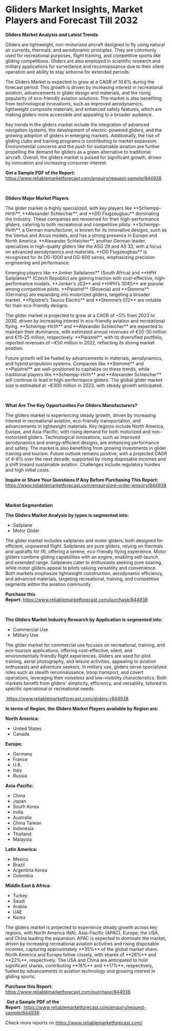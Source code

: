 <p><h1>Gliders Market Insights, Market Players and Forecast Till 2032</h1></p><p><strong>Gliders Market Analysis and Latest Trends</strong></p>
<p><p>Gliders are lightweight, non-motorized aircraft designed to fly using natural air currents, thermals, and aerodynamic principles. They are commonly used for recreational purposes, flight training, and competitive sports like gliding competitions. Gliders are also employed in scientific research and military applications for surveillance and reconnaissance due to their silent operation and ability to stay airborne for extended periods.</p><p>The Gliders Market is expected to grow at a CAGR of 10.6% during the forecast period. This growth is driven by increasing interest in recreational aviation, advancements in glider design and materials, and the rising popularity of eco-friendly aviation solutions. The market is also benefiting from technological innovations, such as improved aerodynamics, lightweight composite materials, and enhanced safety features, which are making gliders more accessible and appealing to a broader audience.</p><p>Key trends in the gliders market include the integration of advanced navigation systems, the development of electric-powered gliders, and the growing adoption of gliders in emerging markets. Additionally, the rise of gliding clubs and training programs is contributing to market expansion. Environmental concerns and the push for sustainable aviation are further propelling the demand for gliders as a green alternative to traditional aircraft. Overall, the gliders market is poised for significant growth, driven by innovation and increasing consumer interest.</p></p>
<p><strong>Get a Sample PDF of the Report:&nbsp;</strong> <a href="https://www.reliablemarketforecast.com/enquiry/request-sample/844938?utm_campaign=1929&utm_medium=2&utm_source=Github&utm_content=ia&utm_term=21012025&utm_id=gliders">https://www.reliablemarketforecast.com/enquiry/request-sample/844938</a></p>
<p>&nbsp;</p>
<p><strong>Gliders Major Market Players</strong></p>
<p><p>The glider market is highly specialized, with key players like **Schempp-Hirth**, **Alexander Schleicher**, and **DG Flugzeugbau** dominating the industry. These companies are renowned for their high-performance gliders, catering to both recreational and competitive pilots. **Schempp-Hirth**, a German manufacturer, is known for its innovative designs, such as the Ventus and Arcus models, and has a strong presence in Europe and North America. **Alexander Schleicher**, another German leader, specializes in high-quality gliders like the ASG 29 and AS 33, with a focus on advanced aerodynamics and materials. **DG Flugzeugbau** is recognized for its DG-1000 and DG-800 series, emphasizing precision engineering and performance.</p><p>Emerging players like **Jonker Sailplanes** (South Africa) and **HPH Sailplanes** (Czech Republic) are gaining traction with cost-effective, high-performance models. **Jonker’s JS3** and **HPH’s 304S** are popular among competitive pilots. **Pipistrel** (Slovenia) and **Stemme** (Germany) are expanding into motorized gliders, targeting a broader market. **Pipistrel’s Taurus Electro** and **Stemme’s S12** are notable for their eco-friendly designs.</p><p>The glider market is projected to grow at a CAGR of ~5% from 2023 to 2030, driven by increasing interest in eco-friendly aviation and recreational flying. **Schempp-Hirth** and **Alexander Schleicher** are expected to maintain their dominance, with estimated annual revenues of €20-30 million and €15-25 million, respectively. **Pipistrel**, with its diversified portfolio, reported revenues of ~€50 million in 2022, reflecting its strong market position.</p><p>Future growth will be fueled by advancements in materials, aerodynamics, and hybrid propulsion systems. Companies like **Stemme** and **Pipistrel** are well-positioned to capitalize on these trends, while traditional players like **Schempp-Hirth** and **Alexander Schleicher** will continue to lead in high-performance gliders. The global glider market size is estimated at ~€300 million in 2023, with steady growth anticipated.</p></p>
<p>&nbsp;</p>
<p><strong>What Are The Key Opportunities For Gliders Manufacturers?</strong></p>
<p><p>The gliders market is experiencing steady growth, driven by increasing interest in recreational aviation, eco-friendly transportation, and advancements in lightweight materials. Key regions include North America, Europe, and Asia-Pacific, with rising demand for both motorized and non-motorized gliders. Technological innovations, such as improved aerodynamics and energy-efficient designs, are enhancing performance and safety. The market is also benefiting from growing investments in glider training and tourism. Future outlook remains positive, with a projected CAGR of 4-6% over the next decade, supported by rising disposable incomes and a shift toward sustainable aviation. Challenges include regulatory hurdles and high initial costs.</p></p>
<p><strong>Inquire or Share Your Questions If Any Before Purchasing This Report:</strong> <a href="https://www.reliablemarketforecast.com/enquiry/pre-order-enquiry/844938?utm_campaign=1929&utm_medium=2&utm_source=Github&utm_content=ia&utm_term=21012025&utm_id=gliders">https://www.reliablemarketforecast.com/enquiry/pre-order-enquiry/844938</a></p>
<p>&nbsp;</p>
<p><strong>Market Segmentation</strong></p>
<p><strong>The Gliders Market Analysis by types is segmented into:</strong></p>
<p><ul><li>Sailplane</li><li>Motor Glider</li></ul></p>
<p><p>The glider market includes sailplanes and motor gliders, both designed for efficient, unpowered flight. Sailplanes are pure gliders, relying on thermals and updrafts for lift, offering a serene, eco-friendly flying experience. Motor gliders combine gliding capabilities with an engine, enabling self-launch and extended range. Sailplanes cater to enthusiasts seeking pure soaring, while motor gliders appeal to pilots valuing versatility and convenience. Both markets emphasize lightweight construction, aerodynamic efficiency, and advanced materials, targeting recreational, training, and competitive segments within the aviation community.</p></p>
<p><strong>Purchase this Report:&nbsp;</strong><a href="https://www.reliablemarketforecast.com/purchase/844938?utm_campaign=1929&utm_medium=2&utm_source=Github&utm_content=ia&utm_term=21012025&utm_id=gliders">https://www.reliablemarketforecast.com/purchase/844938</a></p>
<p>&nbsp;</p>
<p><strong>The Gliders Market Industry Research by Application is segmented into:</strong></p>
<p><ul><li>Commercial Use</li><li>Military Use</li></ul></p>
<p><p>The glider market for commercial use focuses on recreational, training, and eco-tourism applications, offering cost-effective, silent, and environmentally friendly flight experiences. Gliders are used for pilot training, aerial photography, and leisure activities, appealing to aviation enthusiasts and adventure seekers. In military use, gliders serve specialized roles such as stealth reconnaissance, troop transport, and covert operations, leveraging their noiseless and low-visibility characteristics. Both markets benefit from gliders' simplicity, efficiency, and versatility, tailored to specific operational or recreational needs.</p></p>
<p><a href="https://www.reliablemarketforecast.com/gliders-r844938?utm_campaign=1929&utm_medium=2&utm_source=Github&utm_content=ia&utm_term=21012025&utm_id=gliders">&nbsp;https://www.reliablemarketforecast.com/gliders-r844938</a></p>
<p><strong>In terms of Region, the Gliders Market Players available by Region are:</strong></p>
<p>
    <p> <strong> North America: </strong>
        <ul>
            <li>United States</li>
            <li>Canada</li>
        </ul>
        </p> 
    <p> <strong> Europe: </strong>
        <ul>
            <li>Germany</li>
            <li>France</li>
            <li>U.K.</li>
            <li>Italy</li>
            <li>Russia</li>
        </ul>
        </p> 
    <p> <strong> Asia-Pacific: </strong>
        <ul>
            <li>China</li>
            <li>Japan</li>
            <li>South Korea</li>
            <li>India</li>
            <li>Australia</li>
            <li>China Taiwan</li>
            <li>Indonesia</li>
            <li>Thailand</li>
            <li>Malaysia</li>
        </ul>
        </p> 
    <p> <strong> Latin America: </strong>
        <ul>
            <li>Mexico</li>
            <li>Brazil</li>
            <li>Argentina Korea</li>
            <li>Colombia</li>
        </ul>
        </p> 
    <p> <strong> Middle East & Africa: </strong>
        <ul>
            <li>Turkey</li>
            <li>Saudi</li>
            <li>Arabia</li>
            <li>UAE</li>
            <li>Korea</li>
        </ul>
    </p>
    </p>
<p><p>The gliders market is projected to experience steady growth across key regions, with North America (NA), Asia-Pacific (APAC), Europe, the USA, and China leading the expansion. APAC is expected to dominate the market, driven by increasing recreational aviation activities and rising disposable incomes, capturing approximately **35%** of the global market share. North America and Europe follow closely, with shares of **28%** and **22%**, respectively. The USA and China are anticipated to hold significant shares, contributing **18%** and **17%**, respectively, fueled by advancements in aviation technology and growing interest in gliding sports.</p></p>
<p><strong>Purchase this Report: </strong><a href="https://www.reliablemarketforecast.com/purchase/844938?utm_campaign=1929&utm_medium=2&utm_source=Github&utm_content=ia&utm_term=21012025&utm_id=gliders">https://www.reliablemarketforecast.com/purchase/844938</a></p>
<p>&nbsp;<strong>Get a Sample PDF of the Report:&nbsp;&nbsp;</strong><a href="https://www.reliablemarketforecast.com/enquiry/request-sample/844938?utm_campaign=1929&utm_medium=2&utm_source=Github&utm_content=ia&utm_term=21012025&utm_id=gliders">https://www.reliablemarketforecast.com/enquiry/request-sample/844938</a></p>
<p><strong></strong></p>
<p>Check more reports on <a href="https://www.reliablemarketforecast.com/?utm_campaign=1929&utm_medium=2&utm_source=Github&utm_content=ia&utm_term=21012025&utm_id=gliders">https://www.reliablemarketforecast.com/</a></p>